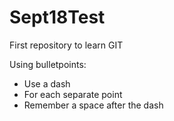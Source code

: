 # Sept18Test
First repository to learn GIT

Using bulletpoints:
- Use a dash
- For each separate point
- Remember a space after the dash
